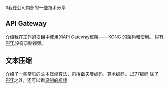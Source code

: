#我在公司内部的一些技术分享

## API Gateway
介绍我在工作的项目中使用的API Gateway框架—— KONG 的架构和使用。
只有[PPT](https://pan.baidu.com/s/1ge6XI8N),没有录制视频。

## 文本压缩
介绍了一些常见的文本压缩算法，包括霍夫曼编码，算术编码，LZ77编码
除了[PPT](https://pan.baidu.com/s/1c17dKly)之外，还可以看[录制的视频](https://pan.baidu.com/s/1i5Bn7gT)